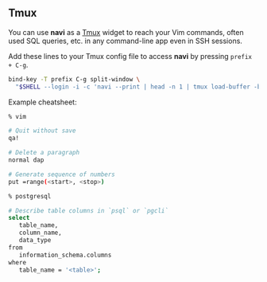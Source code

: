 ## Tmux

You can use **navi** as a [Tmux](https://github.com/tmux/tmux/wiki) widget to reach your Vim commands, often used SQL queries, etc. in any command-line app even in SSH sessions.

Add these lines to your Tmux config file to access **navi** by pressing `prefix + C-g`.

```sh
bind-key -T prefix C-g split-window \
  "$SHELL --login -i -c 'navi --print | head -n 1 | tmux load-buffer -b tmp - ; tmux paste-buffer -p -t {last} -b tmp -d'"
```

Example cheatsheet:

```sh
% vim 

# Quit without save
qa!

# Delete a paragraph
normal dap

# Generate sequence of numbers
put =range(<start>, <stop>)

% postgresql

# Describe table columns in `psql` or `pgcli`
select 
   table_name, 
   column_name, 
   data_type 
from 
   information_schema.columns
where 
   table_name = '<table>';
```
